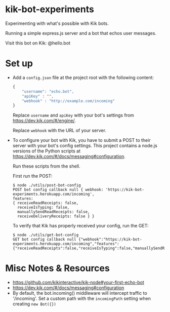 # kik-bot-experiments
Experimenting with what's possible with Kik bots. 

Running a simple express.js server and a bot that echos user messages.

Visit this bot on Kik: @hello.bot


# Set up
- Add a `config.json` file at the project root with the following content:
	
	```javascript
	{
		"username": "echo.bot",
		"apiKey" : "",
		"webhook" : "http://example.com/incoming"
	}
	```
	
	Replace `username` and `apiKey` with your bot's settings from https://dev.kik.com/#/engine/. 

	Replace `webhook` with the URL of your server.

- To configure your bot with Kik, you have to submit a POST to their server with your bot's config settings. 
	This project contains a node.js versions of the Python scripts at https://dev.kik.com/#/docs/messaging#configuration. 

	Run these scripts from the shell.
	
	First run the POST:

	```shell
	$ node ./utils/post-bot-config
	POST bot config callback null { webhook: 'https://kik-bot-experiments.herokuapp.com/incoming',
	features: 
	{ receiveReadReceipts: false,
	  receiveIsTyping: false,
	  manuallySendReadReceipts: false,
	  receiveDeliveryReceipts: false } }
	```

	To verify that Kik has properly received your config, run the GET:
  	```shell
  	$ node ./utils/get-bot-config
	GET bot config callback null {"webhook":"https://kik-bot-experiments.herokuapp.com/incoming","features":{"receiveReadReceipts":false,"receiveIsTyping":false,"manuallySendReadReceipts":false,"receiveDeliveryReceipts":false}}
	```

# Misc Notes & Resources
- https://github.com/kikinteractive/kik-node#your-first-echo-bot
- https://dev.kik.com/#/docs/messaging#configuration
- By default, the bot.incoming() middleware will intercept traffic to '/incoming'. Set a custom path with the `incomingPath` setting when creating `new Bot({})`